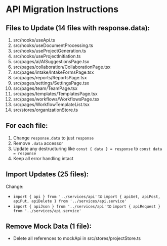 # API Migration Instructions

## Files to Update (14 files with response.data):
1. src/hooks/useApi.ts
2. src/hooks/useDocumentProcessing.ts
3. src/hooks/useProjectGeneration.ts
4. src/hooks/useProjectInitiation.ts
5. src/pages/ai/AISuggestionsPage.tsx
6. src/pages/collaboration/CollaborationPage.tsx
7. src/pages/intake/IntakeFormsPage.tsx
8. src/pages/reports/ReportsPage.tsx
9. src/pages/settings/SettingsPage.tsx
10. src/pages/team/TeamPage.tsx
11. src/pages/templates/TemplatesPage.tsx
12. src/pages/workflows/WorkflowsPage.tsx
13. src/pages/WorkflowTemplateList.tsx
14. src/stores/organizationStore.ts

## For each file:
1. Change `response.data` to just `response`
2. Remove `.data` accessor
3. Update any destructuring like `const { data } = response` to `const data = response`
4. Keep all error handling intact

## Import Updates (25 files):
Change:
- `import { api } from '../services/api'` to `import { apiGet, apiPost, apiPut, apiDelete } from '../services/api.service'`
- `import { apiJson } from '../services/api'` to `import { apiRequest } from '../services/api.service'`

## Remove Mock Data (1 file):
- Delete all references to mockApi in src/stores/projectStore.ts
